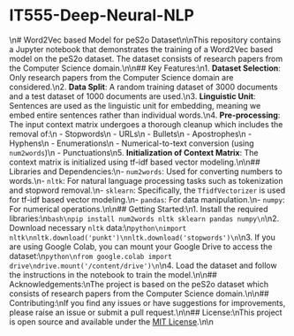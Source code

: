 # IT555-Deep-Neural-NLP
\n# Word2Vec based Model for peS2o Dataset\n\nThis repository contains a Jupyter notebook that demonstrates the training of a Word2Vec based model on the peS2o dataset. The dataset consists of research papers from the Computer Science domain.\n\n## Key Features:\n1. **Dataset Selection**: Only research papers from the Computer Science domain are considered.\n2. **Data Split**: A random training dataset of 3000 documents and a test dataset of 1000 documents are used.\n3. **Linguistic Unit**: Sentences are used as the linguistic unit for embedding, meaning we embed entire sentences rather than individual words.\n4. **Pre-processing**: The input context matrix undergoes a thorough cleanup which includes the removal of:\n   - Stopwords\n   - URLs\n   - Bullets\n   - Apostrophes\n   - Hyphens\n   - Enumerations\n   - Numerical-to-text conversion (using `num2words`)\n   - Punctuations\n5. **Initialization of Context Matrix**: The context matrix is initialized using tf-idf based vector modeling.\n\n## Libraries and Dependencies:\n- `num2words`: Used for converting numbers to words.\n- `nltk`: For natural language processing tasks such as tokenization and stopword removal.\n- `sklearn`: Specifically, the `TfidfVectorizer` is used for tf-idf based vector modeling.\n- `pandas`: For data manipulation.\n- `numpy`: For numerical operations.\n\n## Getting Started:\n1. Install the required libraries:\n```bash\npip install num2words nltk sklearn pandas numpy\n```\n2. Download necessary `nltk` data:\n```python\nimport nltk\nnltk.download('punkt')\nnltk.download('stopwords')\n```\n3. If you are using Google Colab, you can mount your Google Drive to access the dataset:\n```python\nfrom google.colab import drive\ndrive.mount('/content/drive')\n```\n4. Load the dataset and follow the instructions in the notebook to train the model.\n\n## Acknowledgements:\nThe project is based on the peS2o dataset which consists of research papers from the Computer Science domain.\n\n## Contributing:\nIf you find any issues or have suggestions for improvements, please raise an issue or submit a pull request.\n\n## License:\nThis project is open source and available under the [MIT License](LICENSE).\n\n
